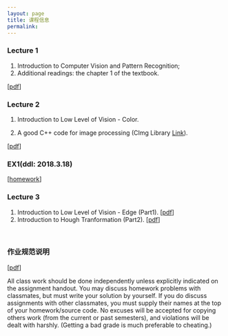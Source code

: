 ```yaml
---
layout: page
title: 课程信息
permalink: 
---
```


### Lecture 1

1. Introduction to Computer Vision and Pattern Recognition;
2. Additional readings: the chapter 1 of the textbook.

[[pdf](/ppt/01.pdf)]

### Lecture 2

1. Introduction to Low Level of Vision - Color.

2. A good C++ code for image processing (CImg Library [Link](http://cimg.eu/)).

[[pdf](/ppt/02.pdf)]

### EX1(ddl: 2018.3.18)

[[homework](/homework/Ex1.zip)] 

### Lecture 3

1. Introduction to Low Level of Vision - Edge (Part1). [[pdf](/ppt/3_Edge_Part1.pdf)]
2. Introduction to Hough Tranformation (Part2). [[pdf](/ppt/3_Edge-Part2.pdf)]

<br>

### 作业规范说明

[[pdf](/homework/计算机视觉考核作业要求.pdf)]

All class work should be done independently unless explicitly indicated on the assignment handout. You may discuss homework problems with classmates, but must write your solution by yourself. If you do discuss assignments with other classmates, you must supply their names at the top of your homework/source code. No excuses will be accepted for copying others work (from the current or past semesters), and violations will be dealt with harshly. (Getting a bad grade is much preferable to cheating.)

